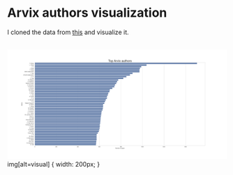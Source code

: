 Arvix authors visualization
===========================


I cloned the data from [this](https://www.kaggle.com/Cornell-University/arxiv) and visualize it.<br><br>

![visual](./result/visualize.png)
img[alt=visual] { width: 200px; }
